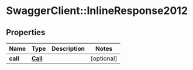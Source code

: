 # SwaggerClient::InlineResponse2012

## Properties
Name | Type | Description | Notes
------------ | ------------- | ------------- | -------------
**call** | [**Call**](Call.md) |  | [optional] 


